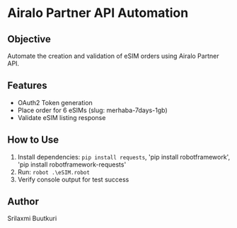 # Airalo Partner API Automation

## Objective
Automate the creation and validation of eSIM orders using Airalo Partner API.

## Features
- OAuth2 Token generation
- Place order for 6 eSIMs (slug: merhaba-7days-1gb)
- Validate eSIM listing response

## How to Use
1. Install dependencies: `pip install requests`, 'pip install robotframework', 'pip install robotframework-requests'
2. Run: `robot .\eSIM.robot`
3. Verify console output for test success

## Author
Srilaxmi Buutkuri